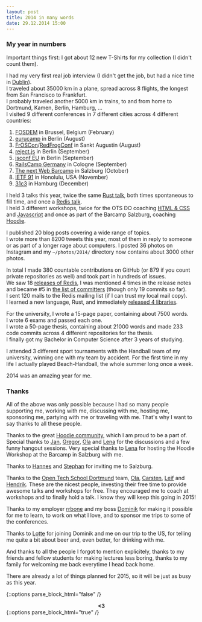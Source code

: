 ```yaml
---
layout: post
title: 2014 in many words
date: 29.12.2014 15:00
---
```

### My year in numbers

Important things first: I got about 12 new T-Shirts for my collection (I didn't count them).

I had my very first real job interview (I didn't get the job, but had a nice time in [Dublin](https://twitter.com/badboy_/status/458253516981952512)).  
I traveled about 35000 km in a plane, spread across 8 flights, the longest from San Francisco to Frankfurt.  
I probably traveled another 5000 km in trains, to and from home to Dortmund, Kamen, Berlin, Hamburg, ...  
I visited 9 different conferences in 7 different cities across 4 different countries:

1. [FOSDEM](http://fosdem.org) in Brussel, Belgium (February)
2. [eurucamp](http://2014.eurucamp.org/) in Berlin (August)
3. [FrOSCon](https://www.froscon.de/startseite/)/[RedFrogConf](http://ruby.froscon.org/) in Sankt Augustin (August)
4. [reject.js](//fnordig.de/2014/09/18/jsfest-week-2014/) in Berlin (September)
5. [jsconf EU](http://2014.jsconf.eu/) in Berlin (September)
6. [RailsCamp Germany](http://2014.railscamp.de/) in Cologne (September)
7. [The next Web Barcamp][thenextweb] in Salzburg (October)
8. [IETF 91][ietf91] in Honolulu, USA (November)
9. [31c3](https://events.ccc.de/congress/2014/wiki/Main_Page) in Hamburg (December)


I held 3 talks this year, twice the same [Rust talk](//fnordig.de/talks/2014/froscon/rust-for-rubyists/#/), both times spontaneous to fill time, and once a [Redis talk](//fnordig.de/talks/2014/ots/redis-introduction-otsdo-2014-12-16.pdf).  
I held 3 different workshops, twice for the OTS DO coaching [HTML & CSS](//fnordig.de/2014/04/01/opentechschool-learn-new-things/) and [Javascript](//fnordig.de/2014/05/26/opentechschooljavascript-for-beginners/) and once as part of the Barcamp Salzburg, coaching [Hoodie][].

I published 20 blog posts covering a wide range of topics.  
I wrote more than 8200 tweets this year, most of them in reply to someone or as part of a longer rage about computers.
I posted 36 photos on Instagram and my `~/photos/2014/` directory now contains about 3000 other photos.

In total I made 380 countable contributions on GitHub (or 879 if you count private repositories as well) and took part in hundreds of issues.  
We saw 18 [releases of Redis](https://raw.githubusercontent.com/antirez/redis/2.8/00-RELEASENOTES), I was mentioned 4 times in the release notes and became #5 in [the list of committers](https://github.com/antirez/redis/graphs/contributors) (though only 19 commits so far).  
I sent 120 mails to the Redis mailing list (if I can trust my local mail copy).  
I learned a new language, Rust, and immediately [released 4 libraries](https://github.com/search?q=user%3Abadboy+rs).

For the university, I wrote a 15-page paper, containing about 7500 words.  
I wrote 6 exams and passed each one.  
I wrote a 50-page thesis, containing about 21000 words and made 233 code commits across 4 different repositories for the thesis.  
I finally got my Bachelor in Computer Science after 3 years of studying.

I attended 3 different sport tournaments with the Handball team of my university, winning one with my team by accident.
For the first time in my life I actually played Beach-Handball, the whole summer long once a week.

2014 was an amazing year for me.

### Thanks

All of the above was only possible because I had so many people supporting me, working with me, discussing with me, hosting me, sponsoring me, partying with me or traveling with me.
That's why I want to say thanks to all these people.

Thanks to the great [Hoodie community][hoodiecommunity], which I am proud to be a part of.
Special thanks to [Jan][], [Gregor][], [Ola][] and [Lena][] for the discussions and a few funny hangout sessions.
Very special thanks to [Lena][] for hosting the Hoodie Workshop at the Barcamp in Salzburg with me.

Thanks to [Hannes][] and [Stephan][] for inviting me to Salzburg.

Thanks to the [Open Tech School Dortmund][otsdo] team, [Ola][], [Carsten][], [Leif][] and [Hendrik][].
These are the nicest people, investing their free time to provide awesome talks and workshops for free.
They encouraged me to coach at workshops and to finally hold a talk.
I know they will keep this going in 2015!

Thanks to my employer [rrbone][] and my boss [Dominik][dominikbay] for making it possible for me to learn, to work on what I love, and to sponsor me trips to some of the conferences.

Thanks to [Lotte][] for joining Dominik and me on our trip to the US, for telling me quite a bit about beer and, even better, for drinking with me.

And thanks to all the people I forgot to mention explicitely, thanks to my friends and fellow students for making lectures less boring, thanks to my family for welcoming me back everytime I head back home.

There are already a lot of things planned for 2015, so it will be just as busy as this year.

{::options parse_block_html="false" /}
<div style="text-align:center">
<strong>&lt;3</strong>
</div>
{::options parse_block_html="true" /}


<!--dank an hoodie (lena, gregor, jan, ola)-->
<!--dank an dominik-->
<!--dank an lotte-->
<!--dank an ots (ola, carsten, leif, hendrik)-->
<!--dank an ruby leute-->
<!--dannke an salzburg barcamp (hannes, stephan)-->

<!--2 ots workshops,-->
<!--fosdem, eurucamp, froscon/redfrog, reject.js, jsconf, railscamp, barcamp salzburg, 31c3-->
<!--usa-urlaub / ietf meeting-->
<!--bachelor arbeit-->

<!--2 Spontan-Vorträge (salzburg, froscon/redfrog)-->
<!--1 Redis Vortrag-->

<!--~12-18 neue T-Shirts-->

<!--X redis releases-->
<!--879 github contributions-->
<!--380 github opensource contributions-->

<!--
3 Sportturniere mit der Uni-Handball-Mannschaft, eins aus versehen gewonnen

20 blog posts

36 Instagram Fotos

ca 3000 fotos


tweets
[~]% grep '^    "id"' ~/projects/twitter-backup/data/js/tweets/2014_* | wc -l
8243

non-reply tweet
% grep '^    "in_reply_to_status_id"' 2014_*  | grep null | wc -l
2464
-->

[hoodie]: http://hood.ie/
[ola]: https://twitter.com/misprintedtype
[jan]: https://twitter.com/janl
[gregor]: https://twitter.com/gr2m
[lena]: https://twitter.com/lrnrd
[stephan]: https://twitter.com/boennemann
[hannes]: https://twitter.com/eliias
[carsten]: https://twitter.com/dergraf86
[hendrik]: https://twitter.com/dermiddi
[leif]: https://twitter.com/rthbrst
[lotte]: https://twitter.com/Lotterleben
[otsdo]: http://www.opentechschool.org/dortmund/
[rrbone]: https://www.rrbone.net/
[dominikbay]: https://twitter.com/dominikbay
[gcx]: http://www.grandcentrix.net/
[ietf91]: http://www.ietf.org/meeting/91
[thenextweb]: https://barcamp-sbg.at/
[hoodiecommunity]: http://hood.ie/community/
